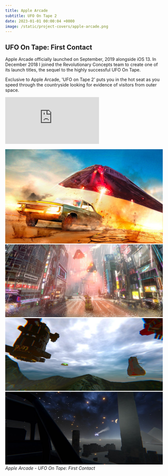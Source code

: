 ```yaml
---
title: Apple Arcade
subtitle: UFO On Tape 2
date: 2023-01-01 00:00:04 +0000
image: /static/project-covers/apple-arcade.png
---
```


## UFO On Tape: First Contact

Apple Arcade officially launched on September, 2019 alongside iOS 13. In December 2018 I joined the Revolutionary Concepts team to create one of its launch titles, the sequel to the highly successful UFO On Tape.

Exclusive to Apple Arcade, 'UFO on Tape 2' puts you in the hot seat as you speed through the countryside looking for evidence of visitors from outer space.

<p><iframe src="https://www.youtube.com/embed/hvHkx8uR0F0" frameborder="0" allowfullscreen></iframe></p>

<div class="gallery-box">
  <div class="gallery">
    <img src="/static/portfolio/ufoontape/1.jpeg" alt="Project">
	<img src="/static/portfolio/ufoontape/2.jpeg" alt="Project">
	<img src="/static/portfolio/ufoontape/3.jpeg" alt="Project">
	<img src="/static/portfolio/ufoontape/4.jpeg" alt="Project">
  </div>
  <em>Apple Arcade - UFO On Tape: First Contact</em>
</div>